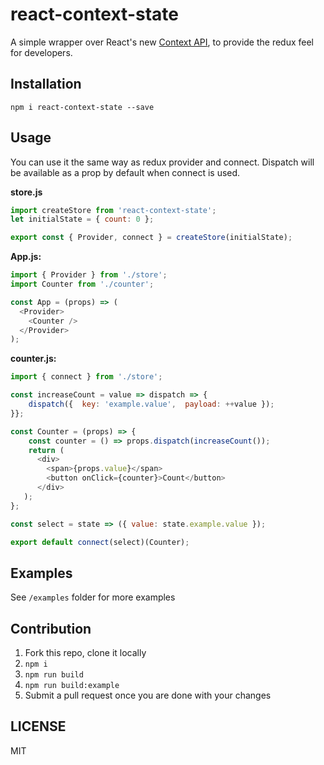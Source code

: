 # react-context-state

A simple wrapper over React's new [Context API](https://reactjs.org/docs/context.html), to provide the redux feel for developers.

## Installation

```
npm i react-context-state --save
```

## Usage

You can use it the same way as redux provider and connect. Dispatch will be available as a prop by default when connect is used.

**store.js**
```js
import createStore from 'react-context-state';
let initialState = { count: 0 };

export const { Provider, connect } = createStore(initialState);
```

**App.js:**
```js
import { Provider } from './store';
import Counter from './counter';

const App = (props) => (
  <Provider>
    <Counter />
  </Provider>
);
```

**counter.js:**
```js
import { connect } from './store';

const increaseCount = value => dispatch => {
    dispatch({  key: 'example.value',  payload: ++value });
}};

const Counter = (props) => {
    const counter = () => props.dispatch(increaseCount());
    return (
      <div>
        <span>{props.value}</span>
        <button onClick={counter}>Count</button>
      </div>
   );
};

const select = state => ({ value: state.example.value });

export default connect(select)(Counter);
```

## Examples

See `/examples` folder for more examples

## Contribution

1) Fork this repo, clone it locally
2) `npm i`
3) `npm run build`
4) `npm run build:example`
5) Submit a pull request once you are done with your changes


## LICENSE
MIT

